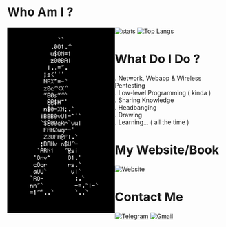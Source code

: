 # Who Am I ?  

<img src=https://github.com/7h3w4lk3r/7h3w4lk3r/blob/main/1.gif align='left' width='250' height='430'>  

![stats](https://github-readme-stats.vercel.app/api?username=7h3w4lk3r&show_icons=true&theme=dark)
[![Top Langs](https://github-readme-stats.vercel.app/api/top-langs/?username=7h3w4lk3r&theme=dark)](https://github.com/anuraghazra/github-readme-stats)  


# What Do I Do ?  
. Network, Webapp & Wireless Pentesting  
. Low-level Programming ( kinda )  
. Sharing Knowledge  
. Headbanging  
. Drawing  
. Learning... ( all the time )  


# My Website/Book
[![Website](https://img.shields.io/website-up-down-green-red/http/monip.org.svg)](https://7h3w4lk3r.gitbook.io/the-hive)


# Contact Me  
[![Telegram](https://img.shields.io/badge/Telegram-2CA5E0?style=for-the-badge&logo=telegram&logoColor=white)](https://t.me/TH3W4LK3R)
[![Gmail](https://img.shields.io/badge/Gmail-D14836?style=for-the-badge&logo=gmail&logoColor=white)](mailto:bl4ckr4z3r@gmail.com)

